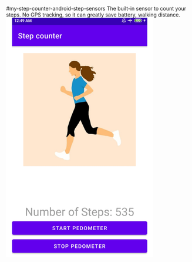 #my-step-counter-android-step-sensors
The built-in sensor to count your steps. No GPS tracking, so it can greatly save battery, walking distance.<br>
![alt text](https://github.com/iamRanjitgoud/my-step-counter-android-step-sensors/blob/main/step-counter.png)
